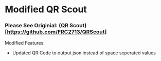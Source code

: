 # Modified QR Scout 
### Please See Originial: (QR Scout)[https://github.com/FRC2713/QRScout]

Modified Features:
- Updated QR Code to output json instead of space seperated values
